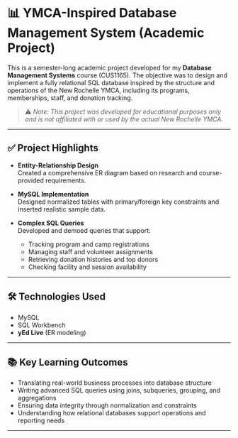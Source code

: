 # 📊 YMCA-Inspired Database Management System (Academic Project)

This is a semester-long academic project developed for my **Database Management Systems** course (CUS1165). The objective was to design and implement a fully relational SQL database inspired by the structure and operations of the New Rochelle YMCA, including its programs, memberships, staff, and donation tracking.

> ⚠️ *Note: This project was developed for educational purposes only and is not affiliated with or used by the actual New Rochelle YMCA.*

---

## ✅ Project Highlights

- **Entity-Relationship Design**  
  Created a comprehensive ER diagram based on research and course-provided requirements.

- **MySQL Implementation**  
  Designed normalized tables with primary/foreign key constraints and inserted realistic sample data.

- **Complex SQL Queries**  
  Developed and demoed queries that support:
  - Tracking program and camp registrations
  - Managing staff and volunteer assignments
  - Retrieving donation histories and top donors
  - Checking facility and session availability

---

## 🛠️ Technologies Used

- MySQL  
- SQL Workbench  
- **yEd Live** (ER modeling)

---

## 📚 Key Learning Outcomes

- Translating real-world business processes into database structure  
- Writing advanced SQL queries using joins, subqueries, grouping, and aggregations  
- Ensuring data integrity through normalization and constraints  
- Understanding how relational databases support operations and reporting needs

---
